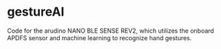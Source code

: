# gestureAI
Code for the arudino NANO BLE SENSE REV2, which utilizes the onboard APDFS sensor and machine learning to recognize hand gestures.
